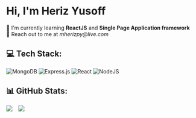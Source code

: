 <h1> Hi, I'm Heriz Yusoff </h1>
🌱 I'm currently learning <b>ReactJS</b> and <b>Single Page Application framework</b><br>
💬 Reach out to me at <em>mherizpy@live.com</em> <br>
<!--  🔥 Check all my projects on my website!-->

<!-- 
## 🌐 Socials:
[![LinkedIn](https://img.shields.io/badge/LinkedIn-%230077B5.svg?logo=linkedin&logoColor=white)](https://linkedin.com/in/heriz-yusoff) [![Pinterest](https://img.shields.io/badge/Pinterest-%23E60023.svg?logo=Pinterest&logoColor=white)](https://pinterest.com/muhpii04)  -->


## 💻 Tech Stack:
![MongoDB](https://img.shields.io/badge/MongoDB-%234ea94b.svg?style=for-the-badge&logo=mongodb&logoColor=white) ![Express.js](https://img.shields.io/badge/express.js-%23404d59.svg?style=for-the-badge&logo=express&logoColor=%2361DAFB) ![React](https://img.shields.io/badge/react-%2320232a.svg?style=for-the-badge&logo=react&logoColor=%2361DAFB) ![NodeJS](https://img.shields.io/badge/node.js-6DA55F?style=for-the-badge&logo=node.js&logoColor=white)

## 📊 GitHub Stats:
![](https://github-readme-stats.vercel.app/api?username=NovemForxuz&theme=tokyonight&hide_border=false&include_all_commits=true&count_private=true) &nbsp;&nbsp;
![](https://github-readme-streak-stats.herokuapp.com/?user=NovemForxuz&theme=tokyonight&hide_border=false)<br/>
<!-- ![](https://github-readme-stats.vercel.app/api/top-langs/?username=NovemForxuz&theme=tokyonight&hide_border=false&include_all_commits=true&count_private=true&layout=compact) -->

<!-- <p align="left"> <img src="https://komarev.com/ghpvc/?username=NovemForxuz&label=Profile%20views&color=0e75b6&style=flat" alt="NovemForxuz" /> </p> -->

<!-- Proudly created with GPRM ( https://gprm.itsvg.in ) -->

<!-- Proudly created with GPRM ( https://gprm.itsvg.in ) -->
<!--
**NovemForxuz/NovemForxuz** is a ✨ _special_ ✨ repository because its `README.md` (this file) appears on your GitHub profile.

Here are some ideas to get you started:

- 🔭 I’m currently working on ...
- 🌱 I’m currently learning ...
- 👯 I’m looking to collaborate on ...
- 🤔 I’m looking for help with ...
- 💬 Ask me about ...
- 📫 How to reach me: ...
- 😄 Pronouns: ...
- ⚡ Fun fact: ...
-->
